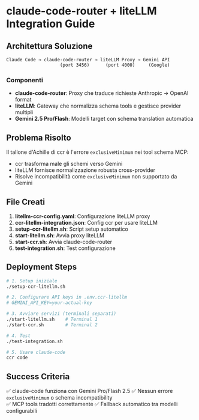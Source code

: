 # claude-code-router + liteLLM Integration Guide

## Architettura Soluzione

```
Claude Code → claude-code-router → liteLLM Proxy → Gemini API
                    (port 3456)      (port 4000)     (Google)
```

### Componenti
- **claude-code-router**: Proxy che traduce richieste Anthropic → OpenAI format
- **liteLLM**: Gateway che normalizza schema tools e gestisce provider multipli  
- **Gemini 2.5 Pro/Flash**: Modelli target con schema translation automatica

## Problema Risolto

Il tallone d'Achille di ccr è l'errore `exclusiveMinimum` nei tool schema MCP:
- ccr trasforma male gli schemi verso Gemini
- liteLLM fornisce normalizzazione robusta cross-provider
- Risolve incompatibilità come `exclusiveMinimum` non supportato da Gemini

## File Creati

1. **litellm-ccr-config.yaml**: Configurazione liteLLM proxy
2. **ccr-litellm-integration.json**: Config ccr per usare liteLLM
3. **setup-ccr-litellm.sh**: Script setup automatico
4. **start-litellm.sh**: Avvia proxy liteLLM
5. **start-ccr.sh**: Avvia claude-code-router
6. **test-integration.sh**: Test configurazione

## Deployment Steps

```bash
# 1. Setup iniziale
./setup-ccr-litellm.sh

# 2. Configurare API keys in .env.ccr-litellm
# GEMINI_API_KEY=your-actual-key

# 3. Avviare servizi (terminali separati)
./start-litellm.sh    # Terminal 1
./start-ccr.sh        # Terminal 2  

# 4. Test
./test-integration.sh

# 5. Usare claude-code
ccr code
```

## Success Criteria

✅ claude-code funziona con Gemini Pro/Flash 2.5
✅ Nessun errore `exclusiveMinimum` o schema incompatibility  
✅ MCP tools tradotti correttamente
✅ Fallback automatico tra modelli configurabili